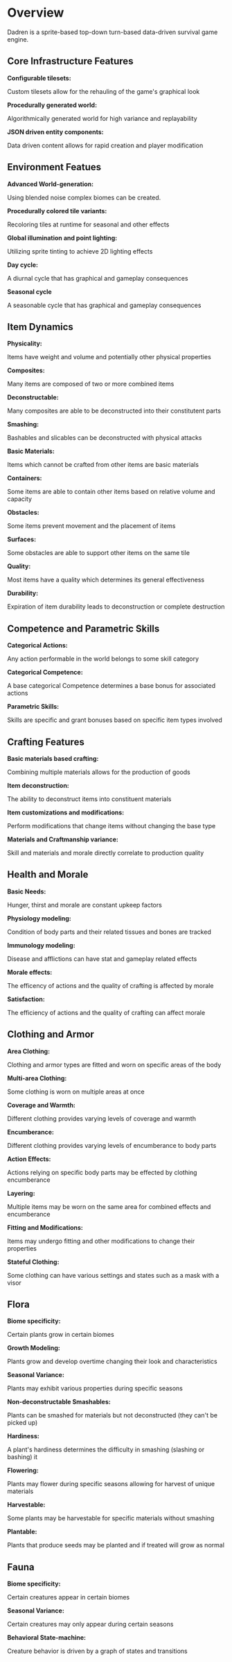 Overview
========

Dadren is a sprite-based top-down turn-based data-driven survival game engine.

Core Infrastructure Features
----------------------------

**Configurable tilesets:**

Custom tilesets allow for the rehauling of the game's graphical look

**Procedurally generated world:**

Algorithmically generated world for high variance and replayability

**JSON driven entity components:**

Data driven content allows for rapid creation and player modification

Environment Featues
-------------------

**Advanced World-generation:**

Using blended noise complex biomes can be created.

**Procedurally colored tile variants:**

Recoloring tiles at runtime for seasonal and other effects

**Global illumination and point lighting:**

Utilizing sprite tinting to achieve 2D lighting effects

**Day cycle:**

A diurnal cycle that has graphical and gameplay consequences

**Seasonal cycle**

A seasonable cycle that has graphical and gameplay consequences


Item Dynamics
-------------
**Physicality:**

Items have weight and volume and potentially other physical properties

**Composites:**

Many items are composed of two or more combined items

**Deconstructable:**

Many composites are able to be deconstructed into their constitutent parts

**Smashing:**

Bashables and slicables can be deconstructed with physical attacks

**Basic Materials:**

Items which cannot be crafted from other items are basic materials

**Containers:**

Some items are able to contain other items based on relative volume and capacity

**Obstacles:**

Some items prevent movement and the placement of items

**Surfaces:**

Some obstacles are able to support other items on the same tile

**Quality:**

Most items have a quality which determines its general effectiveness

**Durability:**

Expiration of item durability leads to deconstruction or complete destruction


Competence and Parametric Skills
--------------------------------
**Categorical Actions:**

Any action performable in the world belongs to some skill category

**Categorical Competence:**

A base categorical Competence determines a base bonus for associated actions

**Parametric Skills:**

Skills are specific and grant bonuses based on specific item types involved


Crafting Features
-----------------
**Basic materials based crafting:**

Combining multiple materials allows for the production of goods

**Item deconstruction:**

The ability to deconstruct items into constituent materials

**Item customizations and modifications:**

Perform modifications that change items without changing the base type

**Materials and Craftmanship variance:**

Skill and materials and morale directly correlate to production quality


Health and Morale
-----------------
**Basic Needs:**

Hunger, thirst and morale are constant upkeep factors

**Physiology modeling:**

Condition of body parts and their related tissues and bones are tracked

**Immunology modeling:**

Disease and afflictions can have stat and gameplay related effects

**Morale effects:**

The efficency of actions and the quality of crafting is affected by morale

**Satisfaction:**

The efficiency of actions and the quality of crafting can affect morale


Clothing and Armor
------------------

**Area Clothing:**

Clothing and armor types are fitted and worn on specific areas of the body

**Multi-area Clothing:**

Some clothing is worn on multiple areas at once

**Coverage and Warmth:**

Different clothing provides varying levels of coverage and warmth

**Encumberance:**

Different clothing provides varying levels of encumberance to body parts

**Action Effects:**

Actions relying on specific body parts may be effected by clothing encumberance

**Layering:**

Multiple items may be worn on the same area for combined effects and encumberance

**Fitting and Modifications:**

Items may undergo fitting and other modifications to change their properties

**Stateful Clothing:**

Some clothing can have various settings and states such as a mask with a visor


Flora
-----

**Biome specificity:**

Certain plants grow in certain biomes

**Growth Modeling:**

Plants grow and develop overtime changing their look and characteristics

**Seasonal Variance:**

Plants may exhibit various properties during specific seasons

**Non-deconstructable Smashables:**

Plants can be smashed for materials but not deconstructed (they can't be picked up)

**Hardiness:**

A plant's hardiness determines the difficulty in smashing (slashing or bashing) it

**Flowering:**

Plants may flower during specific seasons allowing for harvest of unique materials

**Harvestable:**

Some plants may be harvestable for specific materials without smashing

**Plantable:**

Plants that produce seeds may be planted and if treated will grow as normal


Fauna
-----

**Biome specificity:**

Certain creatures appear in certain biomes

**Seasonal Variance:**

Certain creatures may only appear during certain seasons

**Behavioral State-machine:**

Creature behavior is driven by a graph of states and transitions


